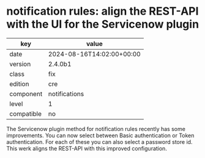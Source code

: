 [//]: # (werk v2)
# notification rules: align the REST-API with the UI for the Servicenow plugin

key        | value
---------- | ---
date       | 2024-08-16T14:02:00+00:00
version    | 2.4.0b1
class      | fix
edition    | cre
component  | notifications
level      | 1
compatible | no

The Servicenow plugin method for notification rules recently has some improvements.
You can now select between Basic authentication or Token authentication. For
each of these you can also select a password store id. This werk aligns the
REST-API with this improved configuration.
